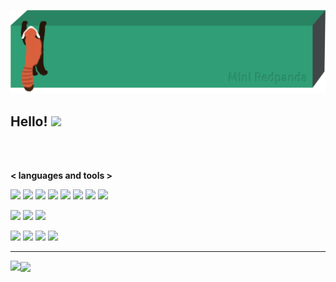 [![redpanda's GitHub Banner](./assets/profile1.png)]()

## Hello! <img src="https://media.giphy.com/media/hvRJCLFzcasrR4ia7z/giphy.gif" height=30px>

<br/>
<br/>

**< languages and tools >**

<a href=""><img src="https://img.shields.io/badge/HTML-1572B6?style=flat&logo=html5&logoColor=white"/></a>
<a  href=""><img src="https://img.shields.io/badge/CSS-1572B6?style=flat&logo=css3&logoColor=white"/></a>
<a  href=""><img src="https://img.shields.io/badge/Tailwind CSS-06B6D4?style=flat&logo=tailwindcss&logoColor=white"/></a>
<a  href=""><img src="https://img.shields.io/badge/Sass-CC6699?style=flat&logo=sass&logoColor=white"/></a>
<a  href=""><img src="https://img.shields.io/badge/JavaScript-F7DF1E?style=flat&logo=JavaScript&logoColor=black"/></a>
<a  href=""><img src="https://img.shields.io/badge/TypeScript-3178C6?style=flat&logo=TypeScript&logoColor=white"/></a>
<a  href=""><img src="https://img.shields.io/badge/React-61DAFB?style=flat&logo=React&logoColor=black"/></a>
<a  href=""><img src="https://img.shields.io/badge/Python-3766AB?style=flat&logo=Python&logoColor=white"/></a>

<a href=""><img src="https://img.shields.io/badge/Next.js-61DAFB?style=flat&logo=nextdotjs&logoColor=black"/></a>
<a href=""><img src="https://img.shields.io/badge/NestJS-E0234E?style=flat&logo=nestjs&logoColor=black"/></a>
<a href=""><img src="https://img.shields.io/badge/Django-092E20?style=flat&logo=Django&logoColor=white"/></a>

<a href=""><img src="https://img.shields.io/badge/MySQL-4479A1?style=flat&logo=mysql&logoColor=black"/></a>
<a href=""> <img src="https://img.shields.io/badge/PostgreSQL-4169E1?style=flat&logo=postgresql&logoColor=white"/></a>
<a href="" src="https://img.shields.io/badge/Linux(Redhat)-FCC624?style=flat&logo=linux&logoColor=black"></a>
<a href=""><img src="https://img.shields.io/badge/AWS-232F3E?style=flat&logo=amazonaws&logoColor=white"/></a>
<a href=""><img src="https://img.shields.io/badge/Atlassian-0052CC?style=flat&logo=atlassian&logoColor=white"/></a>

---

<img
  align="left"
  height="165"
  src="https://github-readme-stats.vercel.app/api?username=copetit&count_private=true&show_icons=true&custom_title=Github%20Status&hide_border=true&bg_color=ffffff00&title_color=32ff7b&icon_color=32ff7b&text_color=36CCC3"
/>

<img
  align="center"
  src="https://github-readme-stats.vercel.app/api/top-langs/?username=copetit&layout=compact&hide_border=true&bg_color=ffffff00&title_color=32ff7b&icon_color=4352DA&text_color=36CCC3"
/>
